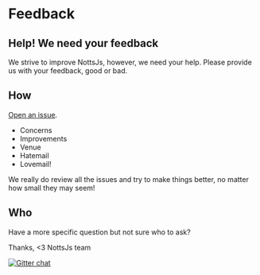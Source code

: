 # Feedback

## Help! We need your feedback
We strive to improve NottsJs, however, we need your help.  Please provide us with your feedback, good or bad.  

## How
[Open an issue](https://github.com/nottsjs/feedback/issues/new). 

- Concerns
- Improvements
- Venue
- Hatemail
- Lovemail!

We really do review all the issues and try to make things better, no matter how small they may seem!

## Who
Have a more specific question but not sure who to ask?  

Thanks,
<3 NottsJs team

[![Gitter chat](https://badges.gitter.im/gitterHQ/gitter.png)](https://gitter.im/nottsjs/discuss)

